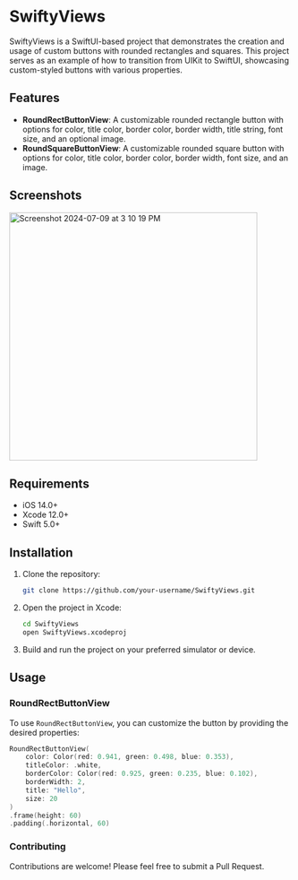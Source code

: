 # SwiftyViews

SwiftyViews is a SwiftUI-based project that demonstrates the creation and usage of custom buttons with rounded rectangles and squares. This project serves as an example of how to transition from UIKit to SwiftUI, showcasing custom-styled buttons with various properties.

## Features

- **RoundRectButtonView**: A customizable rounded rectangle button with options for color, title color, border color, border width, title string, font size, and an optional image.
- **RoundSquareButtonView**: A customizable rounded square button with options for color, title color, border color, border width, font size, and an image.

## Screenshots

<img width="443" alt="Screenshot 2024-07-09 at 3 10 19 PM" src="https://github.com/saqlainjamil5/swifty-View/assets/80804975/53138d85-d4c7-4146-933e-29828e5d989d">


## Requirements

- iOS 14.0+
- Xcode 12.0+
- Swift 5.0+

## Installation

1. Clone the repository:
    ```bash
    git clone https://github.com/your-username/SwiftyViews.git
    ```
2. Open the project in Xcode:
    ```bash
    cd SwiftyViews
    open SwiftyViews.xcodeproj
    ```
3. Build and run the project on your preferred simulator or device.

## Usage

### RoundRectButtonView

To use `RoundRectButtonView`, you can customize the button by providing the desired properties:

```swift
RoundRectButtonView(
    color: Color(red: 0.941, green: 0.498, blue: 0.353),
    titleColor: .white,
    borderColor: Color(red: 0.925, green: 0.235, blue: 0.102),
    borderWidth: 2,
    title: "Hello",
    size: 20
)
.frame(height: 60)
.padding(.horizontal, 60)
```
### Contributing
Contributions are welcome! Please feel free to submit a Pull Request.



